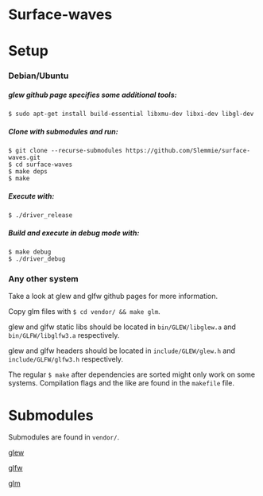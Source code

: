 # Surface-waves
# Setup
### Debian/Ubuntu
##### glew github page specifies some additional tools:

	$ sudo apt-get install build-essential libxmu-dev libxi-dev libgl-dev
##### Clone with submodules and run:

	$ git clone --recurse-submodules https://github.com/Slemmie/surface-waves.git
	$ cd surface-waves
	$ make deps
	$ make
##### Execute with:

	$ ./driver_release
##### Build and execute in debug mode with:

	$ make debug
	$ ./driver_debug

### Any other system
Take a look at glew and glfw github pages for more information.

Copy glm files with `$ cd vendor/ && make glm`.

glew and glfw static libs should be located in `bin/GLEW/libglew.a` and `bin/GLFW/libglfw3.a` respectively.

glew and glfw headers should be located in `include/GLEW/glew.h` and `include/GLFW/glfw3.h` respectively.

The regular `$ make` after dependencies are sorted might only work on some systems. Compilation flags and the like are found in the `makefile` file.
# Submodules
Submodules are found in `vendor/`.

[glew](https://github.com/nigels-com/glew)

[glfw](https://github.com/glfw/glfw)

[glm](https://github.com/g-truc/glm)
